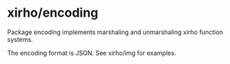 # xirho/encoding

Package encoding implements marshaling and unmarshaling xirho function systems.

The encoding format is JSON. See xirho/img for examples.
